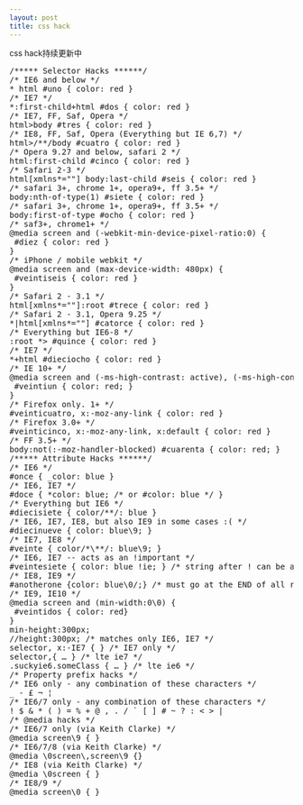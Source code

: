 ```yaml
---
layout: post
title: css hack
---
```


css hack持续更新中

<pre>/***** Selector Hacks ******/
/* IE6 and below */
* html #uno { color: red }
/* IE7 */
*:first-child+html #dos { color: red }
/* IE7, FF, Saf, Opera */
html>body #tres { color: red }
/* IE8, FF, Saf, Opera (Everything but IE 6,7) */
html>/**/body #cuatro { color: red }
/* Opera 9.27 and below, safari 2 */
html:first-child #cinco { color: red }
/* Safari 2-3 */
html[xmlns*=""] body:last-child #seis { color: red }
/* safari 3+, chrome 1+, opera9+, ff 3.5+ */
body:nth-of-type(1) #siete { color: red }
/* safari 3+, chrome 1+, opera9+, ff 3.5+ */
body:first-of-type #ocho { color: red }
/* saf3+, chrome1+ */
@media screen and (-webkit-min-device-pixel-ratio:0) {
 #diez { color: red }
}
/* iPhone / mobile webkit */
@media screen and (max-device-width: 480px) {
 #veintiseis { color: red }
}
/* Safari 2 - 3.1 */
html[xmlns*=""]:root #trece { color: red }
/* Safari 2 - 3.1, Opera 9.25 */
*|html[xmlns*=""] #catorce { color: red }
/* Everything but IE6-8 */
:root *> #quince { color: red }
/* IE7 */
*+html #dieciocho { color: red }
/* IE 10+ */
@media screen and (-ms-high-contrast: active), (-ms-high-contrast: none) {
 #veintiun { color: red; }
}
/* Firefox only. 1+ */
#veinticuatro, x:-moz-any-link { color: red }
/* Firefox 3.0+ */
#veinticinco, x:-moz-any-link, x:default { color: red }
/* FF 3.5+ */
body:not(:-moz-handler-blocked) #cuarenta { color: red; }
/***** Attribute Hacks ******/
/* IE6 */
#once { _color: blue }
/* IE6, IE7 */
#doce { *color: blue; /* or #color: blue */ }
/* Everything but IE6 */
#diecisiete { color/**/: blue }
/* IE6, IE7, IE8, but also IE9 in some cases :( */
#diecinueve { color: blue\9; }
/* IE7, IE8 */
#veinte { color/*\**/: blue\9; }
/* IE6, IE7 -- acts as an !important */
#veintesiete { color: blue !ie; } /* string after ! can be anything */
/* IE8, IE9 */
#anotherone {color: blue\0/;} /* must go at the END of all rules */
/* IE9, IE10 */
@media screen and (min-width:0\0) {
 #veintidos { color: red}
}
min-height:300px;
//height:300px; /* matches only IE6, IE7 */
selector, x:-IE7 { } /* IE7 only */
selector,{ … } /* lte ie7 */
.suckyie6.someClass { … } /* lte ie6 */
/* Property prefix hacks */
/* IE6 only - any combination of these characters */
_ - £ ¬ ¦
/* IE6/7 only - any combination of these characters */
! $ & * ( ) = % + @ , . / ` [ ] # ~ ? : < > |
/* @media hacks */
/* IE6/7 only (via Keith Clarke) */
@media screen\9 { }
/* IE6/7/8 (via Keith Clarke) */
@media \0screen\,screen\9 {}
/* IE8 (via Keith Clarke) */
@media \0screen { }
/* IE8/9 */
@media screen\0 { }</pre>
